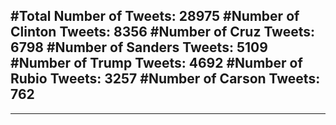 #Total Number of Tweets: 28975 
#Number of Clinton Tweets: 8356
#Number of Cruz Tweets: 6798
#Number of Sanders Tweets: 5109
#Number of Trump Tweets: 4692
#Number of Rubio Tweets: 3257
#Number of Carson Tweets: 762
---
---

